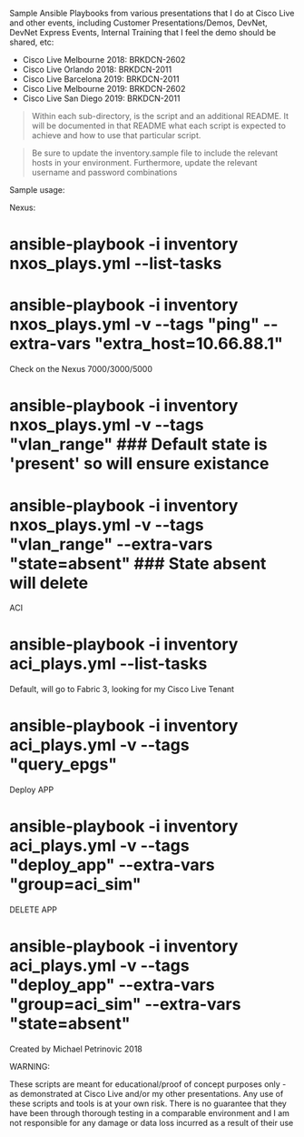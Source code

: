 Sample Ansible Playbooks from various presentations that I do at Cisco Live and other events, including Customer Presentations/Demos, DevNet, DevNet Express Events, Internal Training that I feel the demo should be shared, etc:

* Cisco Live Melbourne 2018: BRKDCN-2602
* Cisco Live Orlando 2018: BRKDCN-2011
* Cisco Live Barcelona 2019: BRKDCN-2011
* Cisco Live Melbourne 2019: BRKDCN-2602
* Cisco Live San Diego 2019: BRKDCN-2011

> Within each sub-directory, is the script and an additional README. It will be documented in that README what each script is expected to achieve and how to use that particular script.

> Be sure to update the inventory.sample file to include the relevant hosts in your environment. Furthermore, update the relevant username and password combinations

Sample usage:

Nexus:
# ansible-playbook -i inventory nxos_plays.yml --list-tasks

# ansible-playbook -i inventory nxos_plays.yml -v --tags "ping" --extra-vars "extra_host=10.66.88.1"

Check on the Nexus 7000/3000/5000
# ansible-playbook -i inventory nxos_plays.yml -v --tags "vlan_range" ### Default state is 'present' so will ensure existance
# ansible-playbook -i inventory nxos_plays.yml -v --tags "vlan_range" --extra-vars "state=absent"   ### State absent will delete


ACI

# ansible-playbook -i inventory aci_plays.yml --list-tasks

Default, will go to Fabric 3, looking for my Cisco Live Tenant
# ansible-playbook -i inventory aci_plays.yml -v --tags "query_epgs"

Deploy APP
# ansible-playbook -i inventory aci_plays.yml -v --tags "deploy_app" --extra-vars "group=aci_sim"

DELETE APP
# ansible-playbook -i inventory aci_plays.yml -v --tags "deploy_app" --extra-vars "group=aci_sim" --extra-vars "state=absent"




Created by Michael Petrinovic 2018


WARNING:

These scripts are meant for educational/proof of concept purposes only - as demonstrated at Cisco Live and/or my other presentations. Any use of these scripts and tools is at your own risk. There is no guarantee that they have been through thorough testing in a comparable environment and I am not responsible for any damage or data loss incurred as a result of their use
